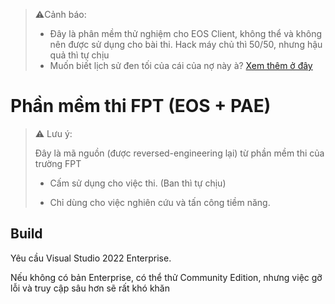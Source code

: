 > ⚠️Cảnh báo:
>
> + Đây là phân mềm thử nghiệm cho EOS Client, không thể và không nên được sử dụng cho bài thi. Hack máy chủ thì 50/50, nhưng hậu quả thì tự chịu
> + Muốn biết lịch sử đen tối của cái của nợ này à? [Xem thêm ở đây](https://github.com/anhvlt-2k6/EOSClient/blob/master/Story.md)

# Phần mềm thi FPT (EOS + PAE)

> :warning: Lưu ý:
>
> Đây là mã nguồn (được reversed-engineering lại) từ phần mềm thi của trường FPT
>
> - Cấm sử dụng cho việc thi. (Ban thì tự chịu)
>
> - Chỉ dùng cho việc nghiên cứu và tấn công tiềm năng.

## Build

Yêu cầu Visual Studio 2022 Enterprise.

Nếu không có bản Enterprise, có thể thử Community Edition, nhưng việc gỡ lỗi và truy cập sâu hơn sẽ rất khó khăn
